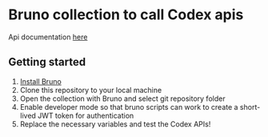 # Bruno collection to call Codex apis

Api documentation [here](api.codex.is/docs)

## Getting started

1. [Install Bruno](https://www.usebruno.com/downloads)
2. Clone this repository to your local machine
3. Open the collection with Bruno and select git repository folder
4. Enable developer mode so that bruno scripts can work to create a short-lived JWT token for authentication
5. Replace the necessary variables and test the Codex APIs!
